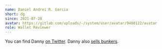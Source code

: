 ```yaml
---
name: Daniel Andrei R. Garcia
short: dg
since: 2021-07-28
avatar: https://gitlab.com/uploads/-/system/user/avatar/9400122/avatar.png?width=400
role: Wallet Reviewer
---
```


You can find Danny [on Twitter](https://twitter.com/dannybuntu). Danny also [sells bunkers](http://xrvive.com).
